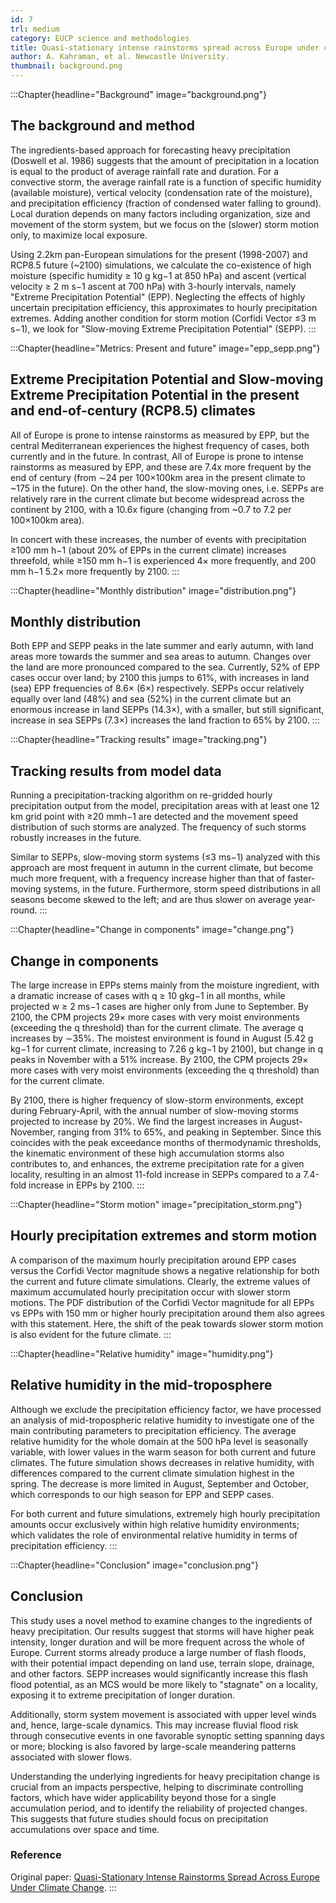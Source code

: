 ```yaml
---
id: 7
trl: medium
category: EUCP science and methodologies
title: Quasi-stationary intense rainstorms spread across Europe under climate change
author: A. Kahraman, et al. Newcastle University.
thumbnail: background.png
---
```


:::Chapter{headline="Background" image="background.png"}
## The background and method

The ingredients-based approach for forecasting heavy precipitation (Doswell et
al. 1986) suggests that the amount of precipitation in a location is equal to
the product of average rainfall rate and duration. For a convective storm, the
average rainfall rate is a function of specific humidity (available moisture),
vertical velocity (condensation rate of the moisture), and precipitation
efficiency (fraction of condensed water falling to ground). Local duration
depends on many factors including organization, size and movement of the storm
system, but we focus on the (slower) storm motion only, to maximize local
exposure.

Using 2.2km pan-European simulations for the present (1998-2007) and RCP8.5
future (~2100) simulations, we calculate the co-existence of high moisture
(specific humidity ≥ 10 g kg−1 at 850 hPa) and ascent (vertical velocity ≥ 2 m
s−1 ascent at 700 hPa) with 3-hourly intervals, namely "Extreme Precipitation
Potential" (EPP). Neglecting the effects of highly uncertain precipitation
efficiency, this approximates to hourly precipitation extremes. Adding another
condition for storm motion (Corfidi Vector ≤3 m s−1), we look for "Slow-moving
Extreme Precipitation Potential" (SEPP).
:::

:::Chapter{headline="Metrics: Present and future" image="epp_sepp.png"}
## Extreme Precipitation Potential and Slow-moving Extreme Precipitation Potential in the present and end-of-century (RCP8.5) climates

All of Europe is prone to intense rainstorms as measured by EPP, but the central
Mediterranean experiences the highest frequency of cases, both currently and in
the future. In contrast, All of Europe is prone to intense rainstorms as
measured by EPP, and these are 7.4x more frequent by the end of century (from
∼24 per 100×100km area in the present climate to ~175 in the future). On the
other hand, the slow-moving ones, i.e. SEPPs are relatively rare in the current
climate but become widespread across the continent by 2100, with a 10.6x figure
(changing from ~0.7 to 7.2 per 100×100km area).

In concert with these increases, the number of events with precipitation ≥100 mm
h−1 (about 20% of EPPs in the current climate) increases threefold, while ≥150
mm h−1 is experienced 4× more frequently, and 200 mm h−1 5.2× more frequently by
2100.
:::

:::Chapter{headline="Monthly distribution" image="distribution.png"}
## Monthly distribution

Both EPP and SEPP peaks in the late summer and early autumn, with land areas
more towards the summer and sea areas to autumn. Changes over the land are more
pronounced compared to the sea. Currently, 52% of EPP cases occur over land; by
2100 this jumps to 61%, with increases in land (sea) EPP frequencies of 8.6×
(6×) respectively. SEPPs occur relatively equally over land (48%) and sea (52%)
in the current climate but an enormous increase in land SEPPs (14.3×), with a
smaller, but still significant, increase in sea SEPPs (7.3×) increases the land
fraction to 65% by 2100.
:::

:::Chapter{headline="Tracking results" image="tracking.png"}
## Tracking results from model data

Running a precipitation-tracking algorithm on re-gridded hourly precipitation
output from the model, precipitation areas with at least one 12 km grid point
with ≥20 mmh−1 are detected and the movement speed distribution of such storms
are analyzed. The frequency of such storms robustly increases in the future.

Similar to SEPPs, slow-moving storm systems (≤3 ms−1) analyzed with this
approach are most frequent in autumn in the current climate, but become much
more frequent, with a frequency increase higher than that of faster-moving
systems, in the future. Furthermore, storm speed distributions in all seasons
become skewed to the left; and are thus slower on average year-round.
:::

:::Chapter{headline="Change in components" image="change.png"}
## Change in components

The large increase in EPPs stems mainly from the moisture ingredient, with a
dramatic increase of cases with q ≥ 10 gkg−1 in all months, while projected w ≥
2 ms−1 cases are higher only from June to September. By 2100, the CPM projects
29× more cases with very moist environments (exceeding the q threshold) than for
the current climate. The average q increases by ∼35%. The moistest environment
is found in August (5.42 g kg−1 for current climate, increasing to 7.26 g kg−1
by 2100), but change in q peaks in November with a 51% increase. By 2100, the
CPM projects 29× more cases with very moist environments (exceeding the q
threshold) than for the current climate.

By 2100, there is higher frequency of slow-storm environments, except during
February-April, with the annual number of slow-moving storms projected to
increase by 20%. We find the largest increases in August-November, ranging from
31% to 65%, and peaking in September. Since this coincides with the peak
exceedance months of thermodynamic thresholds, the kinematic environment of
these high accumulation storms also contributes to, and enhances, the extreme
precipitation rate for a given locality, resulting in an almost 11-fold increase
in SEPPs compared to a 7.4-fold increase in EPPs by 2100.
:::

:::Chapter{headline="Storm motion" image="precipitation_storm.png"}
## Hourly precipitation extremes and storm motion

A comparison of the maximum hourly precipitation around EPP cases versus the
Corfidi Vector magnitude shows a negative relationship for both the current and
future climate simulations. Clearly, the extreme values of maximum accumulated
hourly precipitation occur with slower storm motions. The PDF distribution of
the Corfidi Vector magnitude for all EPPs vs EPPs with 150 mm or higher hourly
precipitation around them also agrees with this statement. Here, the shift of
the peak towards slower storm motion is also evident for the future climate.
:::

:::Chapter{headline="Relative humidity" image="humidity.png"}
## Relative humidity in the mid-troposphere

Although we exclude the precipitation efficiency factor, we have processed an
analysis of mid-tropospheric relative humidity to investigate one of the main
contributing parameters to precipitation efficiency. The average relative
humidity for the whole domain at the 500 hPa level is seasonally variable, with
lower values in the warm season for both current and future climates. The future
simulation shows decreases in relative humidity, with differences compared to
the current climate simulation highest in the spring. The decrease is more
limited in August, September and October, which corresponds to our high season
for EPP and SEPP cases.

For both current and future simulations, extremely high hourly precipitation
amounts occur exclusively within high relative humidity environments; which
validates the role of environmental relative humidity in terms of precipitation
efficiency.
:::

:::Chapter{headline="Conclusion" image="conclusion.png"}
## Conclusion

This study uses a novel method to examine changes to the ingredients of heavy
precipitation. Our results suggest that storms will have higher peak intensity,
longer duration and will be more frequent across the whole of Europe. Current
storms already produce a large number of flash floods, with their potential
impact depending on land use, terrain slope, drainage, and other factors. SEPP
increases would significantly increase this flash flood potential, as an MCS
would be more likely to "stagnate" on a locality, exposing it to extreme
precipitation of longer duration.

Additionally, storm system movement is associated with upper level winds and,
hence, large-scale dynamics. This may increase fluvial flood risk through
consecutive events in one favorable synoptic setting spanning days or more;
blocking is also favored by large-scale meandering patterns associated with
slower flows.

Understanding the underlying ingredients for heavy precipitation change is
crucial from an impacts perspective, helping to discriminate controlling
factors, which have wider applicability beyond those for a single accumulation
period, and to identify the reliability of projected changes. This suggests that
future studies should focus on precipitation accumulations over space and time.

### Reference

Original paper: [Quasi-Stationary Intense Rainstorms Spread Across Europe Under
Climate Change](https://doi.org/10.1029/2020GL092361).
:::
